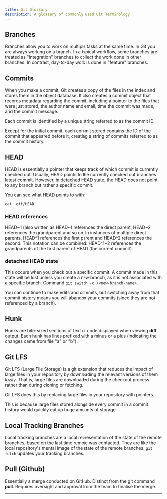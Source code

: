 ```yaml
---
title: Git Glossary
description: A glossary of commonly used Git Terminology
---
```



## Branches

Branches allow you to work on multiple tasks at the same time. In Git you are always working on a branch. In a typical workflow, some branches are treated as "integration" branches to collect the work done in other branches. In contrast, day-to-day work is done in "feature" branches.

## Commits

When you make a commit, Git creates a copy of the files in the index and stores them in the object database. It also creates a commit object that records metadata regarding the commit, including a pointer to the files that were just stored, the author name and email, time the commit was made, and the commit message. 

Each commit is identified by a unique string referred to as the commit ID. 

Except for the initial commit, each commit stored contains the ID of the commit that appeared before it, creating a string of commits referred to as the commit history. 

## HEAD

HEAD is essentially a pointer that keeps track of which commit is currently checked out. Usually, HEAD points to the currently checked out branches latest commit. However, in detached HEAD state, the HEAD does not point to any branch but rather a specific commit.

You can see what HEAD points to with:

```cat .git/HEAD```

### HEAD references

HEAD\~1 (also written as HEAD\~) references the direct parent, HEAD\~2 references the grandparent and so on. In instances of multiple direct parents, HEAD^1 references the first parent and HEAD^2 references the second. This notation can be combined: HEAD^1\~2 references the grandparents of the first parent of HEAD (the current commit).
### detached HEAD state

This occurs when you check out a specific commit. A commit made in this state will be lost unless you create a new branch, as it is not associated with a specific branch. Command ```git switch -c /<new-branch-name>```.

You can continue to make edits and commits, but switching away from that commit history means you will abandon your commits (since they are not referenced by a branch).
## Hunk

Hunks are bite-sized sections of text or code displayed when viewing **diff** output. Each hunk has lines prefixed with a minus or a plus (indicating the changes came from file "a" or "b").

## Git LFS

Git LFS (Large File Storage) is a git extension that reduces the impact of large files in your repository by downloading the relevant versions of them *lazily*. That is, large files are downloaded during the checkout process rather than during cloning or fetching. 

Git LFS does this by replacing large files in your repository with pointers. 

This is because large files stored alongside every commit in a commit history would quickly eat up huge amounts of storage. 

## Local Tracking Branches 

Local tracking branches are a local representation of the state of the remote branches, based on the last time remote was contacted. They are like the local repository's mental image of the state of the remote branches. ```git fetch``` updates your tracking branches. 

## Pull (Github)

Essentially a merge conducted on GitHub. Distinct from the git command **pull**. Requires oversight and approval from the team to finalise the merge. 


---


